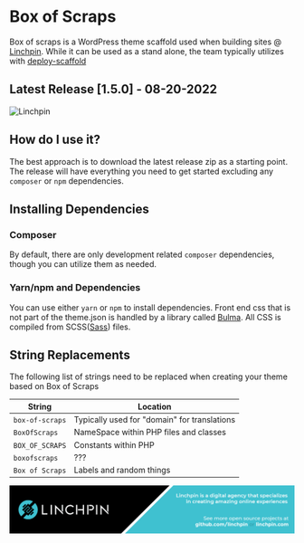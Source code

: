 # Box of Scraps

Box of scraps is a WordPress theme scaffold used when building sites @ [Linchpin](https://linchpin.com). While it can be used as a stand alone, the team typically utilizes with [deploy-scaffold](https://github.com/linchpin/deploy-scaffold)

## Latest Release [1.5.0] - 08-20-2022


![Linchpin](https://github.com/linchpin/brand-assets/raw/master/box-of-scraps.gif)

## How do I use it?

The best approach is to download the latest release zip as a starting point. The release will have everything you need to get started excluding any `composer` or `npm` dependencies.

## Installing Dependencies

### Composer

By default, there are only development related `composer` dependencies, though you can utilize them as needed.

### Yarn/npm and Dependencies

You can use either `yarn` or `npm` to install dependencies. Front end css that is not part of the theme.json is
handled by a library called [Bulma](https://bulma.io/). All CSS is compiled from SCSS([Sass](http://sass-lang.com))  files.


## String Replacements

The following list of strings need to be replaced when creating your theme based on Box of Scraps

| String            | Location                                      |
|-------------------|-----------------------------------------------|
| `box-of-scraps`   | Typically used for "domain" for translations  |
| `BoxOfScraps`     | NameSpace within PHP files and classes        |
| `BOX_OF_SCRAPS`   | Constants within PHP                          |
| `boxofscraps`     | ???                                           |
| `Box of Scraps`   | Labels and random things                      |

![Linchpin](https://github.com/linchpin/brand-assets/raw/master/github-opensource-banner.png)